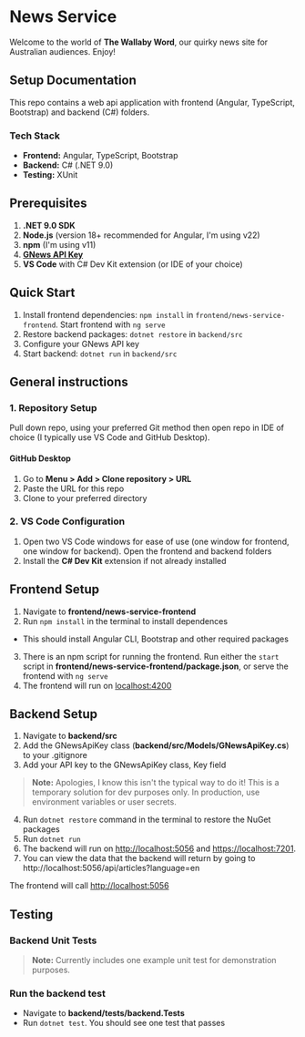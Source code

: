 # News Service

Welcome to the world of **The Wallaby Word**, our quirky news site for Australian audiences. Enjoy!
 
## Setup Documentation

This repo contains a web api application with frontend (Angular, TypeScript, Bootstrap) and backend (C#) folders.

### Tech Stack
- **Frontend:** Angular, TypeScript, Bootstrap
- **Backend:** C# (.NET 9.0)
- **Testing:** XUnit


## Prerequisites

1. **.NET 9.0 SDK** 
2. **Node.js** (version 18+ recommended for Angular, I'm using v22)
3. **npm** (I'm using v11)
4. [**GNews API Key**](https://gnews.io/login)
5. **VS Code** with C# Dev Kit extension (or IDE of your choice)



## Quick Start

1. Install frontend dependencies: `npm install` in `frontend/news-service-frontend`. Start frontend with  `ng serve`
2. Restore backend packages: `dotnet restore` in `backend/src`
3. Configure your GNews API key
4. Start backend: `dotnet run` in `backend/src`


## General instructions

### 1. Repository Setup

Pull down repo, using your preferred Git method then open repo in IDE of choice (I typically use VS Code and GitHub Desktop). 

#### GitHub Desktop
1. Go to **Menu > Add > Clone repository > URL**
2. Paste the URL for this repo
3. Clone to your preferred directory



### 2. VS Code Configuration
1. Open two VS Code windows for ease of use (one window for frontend, one window for backend). Open the frontend and backend folders
2. Install the **C# Dev Kit** extension if not already installed


## Frontend Setup

1. Navigate to **frontend/news-service-frontend**
2. Run `npm install` in the terminal to install dependences
  - This should install Angular CLI, Bootstrap and other required packages
3. There is an npm script for running the frontend. Run either the `start` script in **frontend/news-service-frontend/package.json**, or serve the frontend with `ng serve`
4. The frontend will run on [localhost:4200](http://localhost:4200/)



## Backend Setup

1. Navigate to **backend/src**
2. Add the GNewsApiKey class (**backend/src/Models/GNewsApiKey.cs**) to your .gitignore
3. Add your API key to the GNewsApiKey class, Key field


> **Note:** Apologies, I know this isn't the typical way to do it! This is a temporary solution for dev purposes only. In production, use environment variables or user secrets.


4. Run `dotnet restore` command in the terminal to restore the NuGet packages
5. Run `dotnet run`
6. The backend will run on [http://localhost:5056](http://localhost:5056) and [https://localhost:7201](https://localhost:7201). 
7. You can view the data that the backend will return by going to http://localhost:5056/api/articles?language=en
   
The frontend will call [http://localhost:5056](http://localhost:5056)


## Testing

### Backend Unit Tests
  
> **Note:** Currently includes one example unit test for demonstration purposes.

### Run the backend test
- Navigate to **backend/tests/backend.Tests**
- Run `dotnet test`. You should see one test that passes
